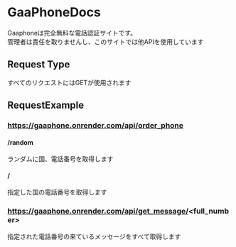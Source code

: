 # GaaPhoneDocs
Gaaphoneは完全無料な電話認証サイトです。<br>
管理者は責任を取りませんし、このサイトでは他APIを使用しています
## Request Type
すべてのリクエストにはGETが使用されます
## RequestExample

### https://gaaphone.onrender.com/api/order_phone
#### /random
ランダムに国、電話番号を取得します
#### /<country>
指定した国の電話番号を取得します

### https://gaaphone.onrender.com/api/get_message/<full_number>
指定された電話番号の来ているメッセージをすべて取得します

